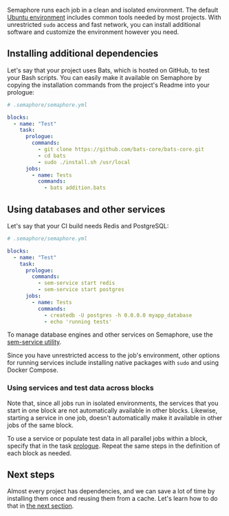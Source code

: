 Semaphore runs each job in a clean and isolated environment.
The default [Ubuntu environment][ubuntu] includes common tools needed by most
projects. With unrestricted `sudo` access and fast network, you can
install additional software and customize the environment however you need.

## Installing additional dependencies

Let's say that your project uses Bats, which is hosted on GitHub, to test
your Bash scripts. You can easily make it available on Semaphore by copying
the installation commands from the project's Readme into your prologue:

``` yaml
# .semaphore/semaphore.yml

blocks:
  - name: "Test"
    task:
      prologue:
        commands:
          - git clone https://github.com/bats-core/bats-core.git
          - cd bats
          - sudo ./install.sh /usr/local
      jobs:
        - name: Tests
          commands:
            - bats addition.bats
```

## Using databases and other services

Let's say that your CI build needs Redis and PostgreSQL:

``` yaml
# .semaphore/semaphore.yml

blocks:
  - name: "Test"
    task:
      prologue:
        commands:
          - sem-service start redis
          - sem-service start postgres
      jobs:
        - name: Tests
          commands:
            - createdb -U postgres -h 0.0.0.0 myapp_database
            - echo 'running tests'
```

To manage database engines and other services on Semaphore,
use the [sem-service utility][sem-service].

Since you have unrestricted access to the job's environment, other options for
running services include installing native packages with `sudo` and using
Docker Compose.

### Using services and test data across blocks

Note that, since all jobs run in isolated environments, the services that you
start in one block are not automatically available in other blocks.
Likewise, starting a service in one job, doesn't automatically make it
available in other jobs of the same block.

To use a service or populate test data in all parallel jobs within a block,
specify that in the task [prologue][prologue]. Repeat the same steps in the
definition of each block as needed.

## Next steps

Almost every project has dependencies, and we can save a lot of time by
installing them once and reusing them from a cache. Let's learn how to do that
in [the next section][next].

[ubuntu]: https://docs.semaphoreci.com/article/32-ubuntu-1804-image
[sem-service]: https://docs.semaphoreci.com/article/54-toolbox-reference#sem-service
[prologue]: https://docs.semaphoreci.com/article/50-pipeline-yaml#prologue
[next]: https://docs.semaphoreci.com/article/68-caching-dependencies
